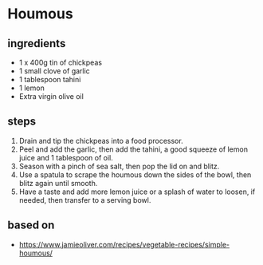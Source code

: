 # Houmous

## ingredients

- 1 x 400g tin of chickpeas
- 1 small clove of garlic
- 1 tablespoon tahini
- 1 lemon
- Extra virgin olive oil

## steps

1. Drain and tip the chickpeas into a food processor.
2. Peel and add the garlic, then add the tahini, a good squeeze of lemon juice and 1 tablespoon of oil.
3. Season with a pinch of sea salt, then pop the lid on and blitz.
4. Use a spatula to scrape the houmous down the sides of the bowl, then blitz again until smooth.
5. Have a taste and add more lemon juice or a splash of water to loosen, if needed, then transfer to a serving bowl.

## based on

- https://www.jamieoliver.com/recipes/vegetable-recipes/simple-houmous/

